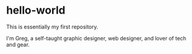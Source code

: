 # hello-world
This is essentially my first repository.

I'm Greg, a self-taught graphic designer, web designer, and lover of tech and gear.